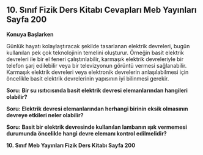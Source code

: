 ## 10. Sınıf Fizik Ders Kitabı Cevapları Meb Yayınları Sayfa 200

**Konuya Başlarken**

Günlük hayatı kolaylaştıracak şekilde tasarlanan elektrik devreleri, bugün kullanılan pek çok teknolojinin temelini oluşturur. Örneğin basit elektrik devreleri ile bir el feneri çalıştırılabilir, karmaşık elektrik devreleriyle bir telefon şarj edilebilir veya bir televizyonun görüntü vermesi sağlanabilir. Karmaşık elektrik devreleri veya elektronik devrelerin anlaşılabilmesi için öncelikle basit elektrik devrelerinin yapısının iyi bilinmesi gerekir.

**Soru: Bir su ısıtıcısında basit elektrik devresi elemanlarından hangileri olabilir?**

**Soru: Elektrik devresi elemanlarından herhangi birinin eksik olmasının devreye etkileri neler olabilir?**

**Soru: Basit bir elektrik devresinde kullanılan lambanın ışık vermemesi durumunda öncelikle hangi devre elemanı kontrol edilmelidir?**

**10. Sınıf Meb Yayınları Fizik Ders Kitabı Sayfa 200**